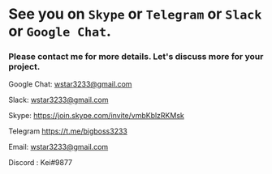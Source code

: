 # See you on `Skype` or `Telegram` or `Slack` or `Google Chat`.

### Please contact me for more details. Let's discuss more for your project.


Google Chat: wstar3233@gmail.com


Slack: wstar3233@gmail.com


Skype: https://join.skype.com/invite/vmbKblzRKMsk


Telegram https://t.me/bigboss3233


Email: wstar3233@gmail.com

Discord : Kei#9877
